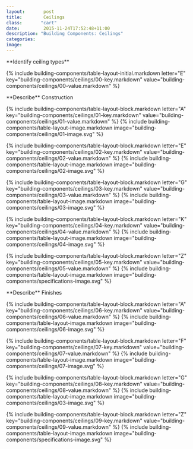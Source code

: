 ```yaml
---
layout:       post
title:        Ceilings
class:       "cart"
date:         2015-11-24T17:52:48+11:00
description: "Building Components: Ceilings"
categories:      
image:        
---
```


<div id="building-components">

<dl>

<div markdown="1" class="building-components-title">
<span class="transform-to-uppercase">**Identify ceiling types**</span>
</div>

{% include building-components/table-layout-initial.markdown letter="E" key="building-components/ceilings/00-key.markdown" value="building-components/ceilings/00-value.markdown" %}

<div markdown="1" class="building-components-title">
<span class="transform-to-uppercase">**Describe** Construction</span>
</div>

{% include building-components/table-layout-block.markdown letter="A" key="building-components/ceilings/01-key.markdown" value="building-components/ceilings/01-value.markdown" %}
{% include building-components/table-layout-image.markdown image="building-components/ceilings/01-image.svg" %}

{% include building-components/table-layout-block.markdown letter="E" key="building-components/ceilings/02-key.markdown" value="building-components/ceilings/02-value.markdown"  %}
{% include building-components/table-layout-image.markdown image="building-components/ceilings/02-image.svg" %}

{% include building-components/table-layout-block.markdown letter="G" key="building-components/ceilings/03-key.markdown" value="building-components/ceilings/03-value.markdown"  %}
{% include building-components/table-layout-image.markdown image="building-components/ceilings/03-image.svg" %}

{% include building-components/table-layout-block.markdown letter="K" key="building-components/ceilings/04-key.markdown" value="building-components/ceilings/04-value.markdown"  %}
{% include building-components/table-layout-image.markdown image="building-components/ceilings/04-image.svg" %}

{% include building-components/table-layout-block.markdown letter="Z" key="building-components/ceilings/05-key.markdown" value="building-components/ceilings/05-value.markdown"  %}
{% include building-components/table-layout-image.markdown image="building-components/specifications-image.svg" %}

<div markdown="1" class="building-components-title">
<span class="transform-to-uppercase">**Describe** Finishes</span>
</div>

{% include building-components/table-layout-block.markdown letter="A" key="building-components/ceilings/06-key.markdown" value="building-components/ceilings/06-value.markdown"  %}
{% include building-components/table-layout-image.markdown image="building-components/ceilings/06-image.svg" %}

{% include building-components/table-layout-block.markdown letter="F" key="building-components/ceilings/07-key.markdown" value="building-components/ceilings/07-value.markdown"  %}
{% include building-components/table-layout-image.markdown image="building-components/ceilings/07-image.svg" %}

{% include building-components/table-layout-block.markdown letter="G" key="building-components/ceilings/08-key.markdown" value="building-components/ceilings/08-value.markdown"  %}
{% include building-components/table-layout-image.markdown image="building-components/ceilings/03-image.svg" %}

{% include building-components/table-layout-block.markdown letter="Z" key="building-components/ceilings/09-key.markdown" value="building-components/ceilings/09-value.markdown"  %}
{% include building-components/table-layout-image.markdown image="building-components/specifications-image.svg" %}


</dl>

</div>